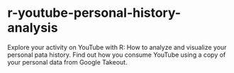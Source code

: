 # r-youtube-personal-history-analysis
Explore your activity on YouTube with R: How to analyze and visualize your personal pata history. Find out how you consume YouTube using a copy of your personal data from Google Takeout.
